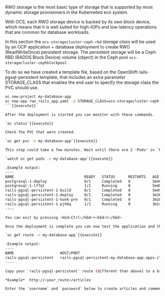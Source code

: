 RWO storage is the most basic type of storage that is supported by most dynamic storage provisioners in the Kuberneted eco system.

With OCS, each RWO storage device is backed by its own block device, which means that it is well suited for high-IOPs and low-latency operations that are common for database workloads.

In this section the `ocs-storagecluster-ceph-rbd` *storage class* will be used by an OCP application + database *deployment* to create RWO (ReadWriteOnce) persistent storage. The persistent storage will be a Ceph RBD (RADOS Block Device) volume (object) in the Ceph pool `ocs-storagecluster-cephblockpool`.

To do so we have created a template file, based on the OpenShift rails-pgsql-persistent template, that includes an extra parameter STORAGE_CLASS that enables the end user to specify the storage class the PVC should use.


```bash
oc new-project my-database-app
oc new-app rwo_rails_app.yaml -p STORAGE_CLASS=ocs-storagecluster-ceph-rbd -p VOLUME_CAPACITY=5Gi
```{{execute}}

After the deployment is started you can monitor with these commands.

`oc status`{{execute}}

Check the PVC that were created.

`oc get pvc -n my-database-app`{{execute}}

This step could take a few minutes. Wait until there are 2 *Pods* in `Running` STATUS and 4 *Pods* in `Completed` STATUS as shown below.

`watch oc get pods -n my-database-app`{{execute}}

.Example output:
----
NAME                                READY   STATUS      RESTARTS   AGE
postgresql-1-deploy                 0/1     Completed   0          5m48s
postgresql-1-lf7qt                  1/1     Running     0          5m40s
rails-pgsql-persistent-1-build      0/1     Completed   0          5m49s
rails-pgsql-persistent-1-deploy     0/1     Completed   0          3m36s
rails-pgsql-persistent-1-hook-pre   0/1     Completed   0          3m28s
rails-pgsql-persistent-1-pjh6q      1/1     Running     0          3m14s
----

You can exit by pressing <kbd>Ctrl</kbd>+<kbd>C</kbd>

Once the deployment is complete you can now test the application and the persistent storage on Ceph. Your `HOST/PORT` will be different.

`oc get route -n my-database-app`{{execute}}

.Example output:
----
NAME                     HOST/PORT                                                                         PATH   SERVICES                 PORT    TERMINATION   WILDCARD
rails-pgsql-persistent   rails-pgsql-persistent-my-database-app.apps.cluster-a26e.sandbox449.opentlc.com          rails-pgsql-persistent
----

Copy your `rails-pgsql-persistent` route (different than above) to a browser window to create articles. You will need to append `/articles` to the end.

*Example*  http://<your_route>/articles

Enter the `username` and `password` below to create articles and comments. The articles and comments are saved in a PostgreSQL database which stores its table spaces on the Ceph RBD volume provisioned using the `ocs-storagecluster-ceph-rbd` *storageclass* during the application deployment.
